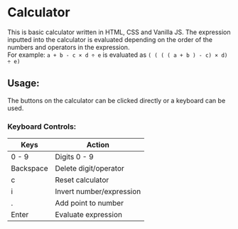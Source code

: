 # Calculator

This is basic calculator written in HTML, CSS and Vanilla JS.
The expression inputted into the calculator is evaluated depending on the order of the numbers and operators in the expression.<br/>
For example: ``` a + b - c × d ÷ e ``` is evaluated as ``` ( ( ( ( a + b ) - c) × d) ÷ e) ```
## Usage:

The buttons on the calculator can be clicked directly or a keyboard can be used.

### Keyboard Controls:

| Keys | Action |
| ---- | ------ |
| 0 - 9 | Digits 0 - 9 |
| Backspace | Delete digit/operator|
| c | Reset calculator |
| i | Invert number/expression | 
| . | Add point to number |
| Enter | Evaluate expression |

